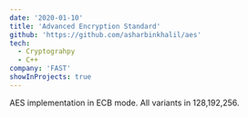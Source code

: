 ```yaml
---
date: '2020-01-10'
title: 'Advanced Encryption Standard'
github: 'https://github.com/asharbinkhalil/aes'
tech:
  - Cryptograhpy
  - C++
company: 'FAST'
showInProjects: true
---
```


AES implementation in ECB mode. All variants in 128,192,256.
